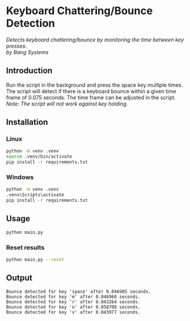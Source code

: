 # Keyboard Chattering/Bounce Detection
_Detects keyboard chattering/bounce by monitoring the time between key presses._  
_by Bang Systems_  

## Introduction
Run the script in the background and press the space key multiple times. The script will detect if there is a keyboard bounce within a given time frame of 0.075 seconds. The time frame can be adjusted in the script.  
_Note: The script will not work against key holding._  

## Installation
### Linux
```bash
python -m venv .venv
source .venv/bin/activate
pip install -r requirements.txt
```

### Windows
```bash
python -m venv .venv
.venv\Scripts\activate
pip install -r requirements.txt
```

## Usage
```bash
python main.py
```

### Reset results
```bash
python main.py --reset
```


## Output
```text
Bounce detected for key 'space' after 0.046905 seconds.
Bounce detected for key 'm' after 0.046960 seconds.
Bounce detected for key 'r' after 0.043264 seconds.
Bounce detected for key 'n' after 0.058708 seconds.
Bounce detected for key 'v' after 0.043977 seconds.
```
